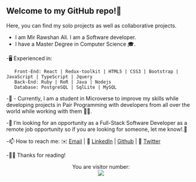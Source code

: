 ## Welcome to my GitHub repo!👋  

Here, you can find my solo projects as well as collaborative projects.

 - I am Mir Rawshan Ali. I am a Software developer.
 - I have a Master Degree in Computer Science 🎓.
 
   
 -🖥️ Experienced in:

       Front-End: React | Redux-toolkit | HTML5 | CSS3 | Bootstrap | JavaScript | TypeScript | Jquery
       Back-End: Ruby | RoR | Java | Nodejs 
       Database: PostgreSQL | SqlLite | MySQL
      
      
      
       
-🔭 - Currently, I am a student in Microverse to improve my skills while developing projects in Pair Programming with developers from all over the world while working with them 🌟🌟.

-👀 I’m looking for an opportunity as a Full-Stack Software Developer  as a remote job opportunity so if you are looking for someone, let me know!.🙋

-📫 How to reach me: ✉️ <a href="mailto:sumon0002001@gmail.com?subject=Hello Rawshan!">Email</a>  |  💼 [LinkedIn](https://www.linkedin.com/in/mir-rawshan-ali-27b6a5198/) | <a href="https://github.com/sumon0002001">Github</a>  |  💼 [Twitter](https://twitter.com/Sumon0002009)
     
-✌🏼 Thanks for reading!   

<p align="center"> 
  You are visitor number: <br>
  <img src="https://profile-counter.glitch.me/mir-rawshan-ali/count.svg" />
</p>
